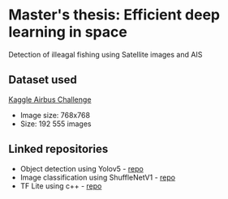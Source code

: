 # Master's thesis: Efficient deep learning in space
Detection of illeagal fishing using Satellite images and AIS 

## Dataset used
[Kaggle Airbus Challenge](https://www.kaggle.com/c/airbus-ship-detection/overview)
- Image size: 768x768
- Size: 192 555 images 

## Linked repositories
- Object detection using Yolov5 - [repo](https://github.com/Sara980710/yolov5)
- Image classification using ShuffleNetV1 - [repo](https://github.com/Ebiz95/ShuffleNetV1)
- TF Lite using c++ - [repo](https://github.com/Sara980710/TFLite)
